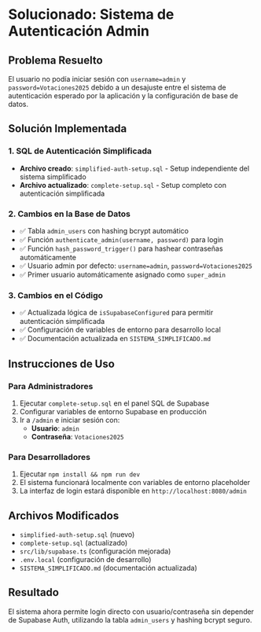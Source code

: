 # Solucionado: Sistema de Autenticación Admin

## Problema Resuelto
El usuario no podía iniciar sesión con `username=admin` y `password=Votaciones2025` debido a un desajuste entre el sistema de autenticación esperado por la aplicación y la configuración de base de datos.

## Solución Implementada

### 1. SQL de Autenticación Simplificada
- **Archivo creado**: `simplified-auth-setup.sql` - Setup independiente del sistema simplificado
- **Archivo actualizado**: `complete-setup.sql` - Setup completo con autenticación simplificada

### 2. Cambios en la Base de Datos
- ✅ Tabla `admin_users` con hashing bcrypt automático
- ✅ Función `authenticate_admin(username, password)` para login
- ✅ Función `hash_password_trigger()` para hashear contraseñas automáticamente  
- ✅ Usuario admin por defecto: `username=admin`, `password=Votaciones2025`
- ✅ Primer usuario automáticamente asignado como `super_admin`

### 3. Cambios en el Código
- ✅ Actualizada lógica de `isSupabaseConfigured` para permitir autenticación simplificada
- ✅ Configuración de variables de entorno para desarrollo local
- ✅ Documentación actualizada en `SISTEMA_SIMPLIFICADO.md`

## Instrucciones de Uso

### Para Administradores
1. Ejecutar `complete-setup.sql` en el panel SQL de Supabase
2. Configurar variables de entorno Supabase en producción
3. Ir a `/admin` e iniciar sesión con:
   - **Usuario**: `admin`
   - **Contraseña**: `Votaciones2025`

### Para Desarrolladores
1. Ejecutar `npm install && npm run dev`
2. El sistema funcionará localmente con variables de entorno placeholder
3. La interfaz de login estará disponible en `http://localhost:8080/admin`

## Archivos Modificados
- `simplified-auth-setup.sql` (nuevo)
- `complete-setup.sql` (actualizado)
- `src/lib/supabase.ts` (configuración mejorada)
- `.env.local` (configuración de desarrollo)
- `SISTEMA_SIMPLIFICADO.md` (documentación actualizada)

## Resultado
El sistema ahora permite login directo con usuario/contraseña sin depender de Supabase Auth, utilizando la tabla `admin_users` y hashing bcrypt seguro.